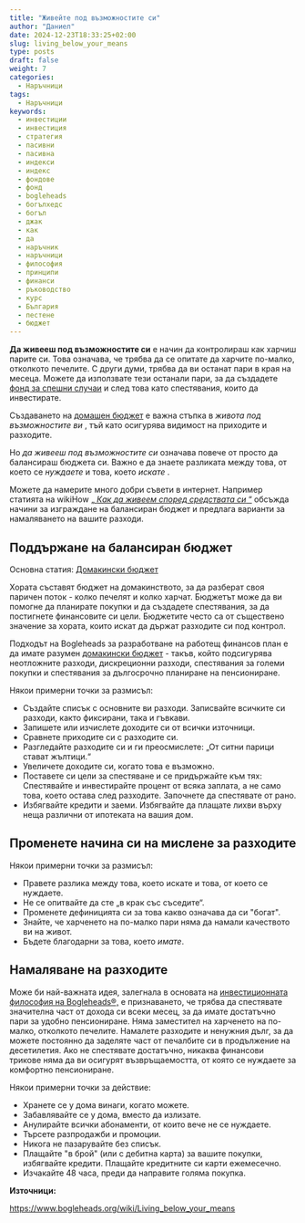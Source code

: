 ```yaml
---
title: "Живейте под възможностите си"
author: "Даниел"
date: 2024-12-23T18:33:25+02:00
slug: living_below_your_means
type: posts
draft: false
weight: 7
categories:
  - Наръчници
tags:
  - Наръчници
keywords:
  - инвестиции
  - инвестиция
  - стратегия
  - пасивни
  - пасивна
  - индекси
  - индекс
  - фондове
  - фонд
  - bogleheads
  - богълхедс
  - богъл
  - джак
  - как
  - да
  - наръчник
  - наръчници
  - философия
  - принципи
  - финанси
  - ръководство
  - курс
  - България
  - пестене
  - бюджет
---
```


**Да живееш под възможностите си** е начин да контролираш как харчиш парите си. Това означава, че трябва да се опитате да харчите по-малко, отколкото печелите. С други думи, трябва да ви останат пари в края на месеца. Можете да използвате тези останали пари, за да създадете [фонд за спешни случаи](/posts/emergency_fund) и след това като спестявания, които да инвестирате.

Създаването на [домашен бюджет](/posts/household_budgeting) е важна стъпка в _живота под възможностите ви_ , тъй като осигурява видимост на приходите и разходите.

Но _да живееш под възможностите си_ означава повече от просто да балансираш бюджета си. Важно е да знаете разликата между това, от което се _нуждаете_ и това, което _искате_ .

Можете да намерите много добри съвети в интернет. Например статията на wikiHow [„ _Как да живеем според средствата си_ “](https://www.wikihow.life/Live-Within-Your-Means) обсъжда начини за изграждане на балансиран бюджет и предлага варианти за намаляването на вашите разходи.


## Поддържане на балансиран бюджет

Основна статия: [Домакински бюджет](/posts/household_budgeting)

Хората съставят бюджет на домакинството, за да разберат своя паричен поток - колко печелят и колко харчат. Бюджетът може да ви помогне да планирате покупки и да създадете спестявания, за да постигнете финансовите си цели. Бюджетите често са от съществено значение за хората, които искат да държат разходите си под контрол.

Подходът на Bogleheads за разработване на работещ финансов план е да имате разумен [домакински бюджет](/posts/household_budgeting) - такъв, който подсигурява неотложните разходи, дискреционни разходи, спестявания за големи покупки и спестявания за дългосрочно планиране на пенсиониране.

Някои примерни точки за размисъл:

-   Създайте списък с основните ви разходи. Записвайте всичките си разходи, както фиксирани, така и гъвкави.
-   Запишете или изчислете доходите си от всички източници.
-   Сравнете приходите си с разходите си.
-   Разгледайте разходите си и ги преосмислете: „От ситни парици стават жълтици.“
-   Увеличете доходите си, когато това е възможно.
-   Поставете си цели за спестяване и се придържайте към тях: Спестявайте и инвестирайте процент от всяка заплата, а не само това, което остава след разходите. Започнете да спестявате от рано.
-   Избягвайте кредити и заеми. Избягвайте да плащате лихви върху неща различни от ипотеката на вашия дом.

## Променете начина си на мислене за разходите

Някои примерни точки за размисъл:

-   Правете разлика между това, което искате и това, от което се нуждаете.
-   Не се опитвайте да сте „в крак със съседите“.
-   Променете дефиницията си за това какво означава да си "богат".
-   Знайте, че харченето на по-малко пари няма да намали качеството ви на живот.
-   Бъдете благодарни за това, което _имате_.

## Намаляване на разходите

Може би най-важната идея, залегнала в основата на [инвестиционната философия на Bogleheads®,](/posts/investment_philosophy) е признаването, че трябва да спестявате значителна част от дохода си всеки месец, за да имате достатъчно пари за удобно пенсиониране. Няма заместител на харченето на по-малко, отколкото печелите. Намалете разходите и ненужния дълг, за да можете постоянно да заделяте част от печалбите си в продължение на десетилетия. Ако не спестявате достатъчно, никаква финансови трикове няма да ви осигурят възвръщаемостта, от която се нуждаете за комфортно пенсиониране.

Някои примерни точки за действие:

-   Хранете се у дома винаги, когато можете.
-   Забавлявайте се у дома, вместо да излизате.
-   Анулирайте всички абонаменти, от които вече не се нуждаете.
-   Търсете разпродажби и промоции.
-   Никога не пазарувайте без списък.
-   Плащайте "в брой" (или с дебитна карта) за вашите покупки, избягвайте кредити. Плащайте кредитните си карти ежемесечно.
-   Изчакайте 48 часа, преди да направите голяма покупка.


**Източници:**

https://www.bogleheads.org/wiki/Living_below_your_means
